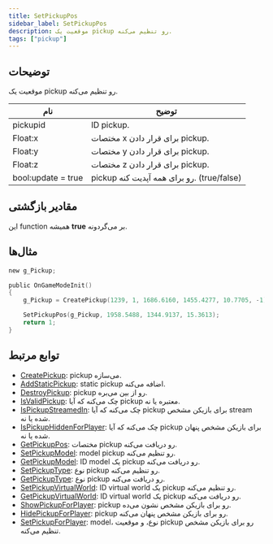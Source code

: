 ```yaml
---
title: SetPickupPos
sidebar_label: SetPickupPos
description: موقعیت یک pickup رو تنظیم می‌کنه.
tags: ["pickup"]
---
```


<VersionWarn version='omp v1.1.0.2612' />

## توضیحات

موقعیت یک pickup رو تنظیم می‌کنه.

| نام               | توضیح                              |
|-------------------|-----------------------------------------|
| pickupid           | ID pickup.                    |
| Float:x            | مختصات x برای قرار دادن pickup.   |
| Float:y            | مختصات y برای قرار دادن pickup.   |
| Float:z            | مختصات z برای قرار دادن pickup.   |
| bool:update = true | pickup رو برای همه آپدیت کنه. (true/false) |

## مقادیر بازگشتی

این function همیشه **true** بر می‌گردونه.

## مثال‌ها

```c
new g_Pickup;

public OnGameModeInit()
{
    g_Pickup = CreatePickup(1239, 1, 1686.6160, 1455.4277, 10.7705, -1);

    SetPickupPos(g_Pickup, 1958.5488, 1344.9137, 15.3613);
    return 1;
}
```

## توابع مرتبط

- [CreatePickup](CreatePickup): pickup می‌سازه.
- [AddStaticPickup](AddStaticPickup): static pickup اضافه می‌کنه.
- [DestroyPickup](DestroyPickup): pickup رو از بین می‌بره.
- [IsValidPickup](IsValidPickup): چک می‌کنه که آیا pickup معتبره یا نه.
- [IsPickupStreamedIn](IsPickupStreamedIn): چک می‌کنه که آیا pickup برای بازیکن مشخص stream شده یا نه.
- [IsPickupHiddenForPlayer](IsPickupHiddenForPlayer): چک می‌کنه که آیا pickup برای بازیکن مشخص پنهان شده یا نه.
- [GetPickupPos](GetPickupPos): مختصات pickup رو دریافت می‌کنه.
- [SetPickupModel](SetPickupModel): model pickup رو تنظیم می‌کنه.
- [GetPickupModel](GetPickupModel): ID model یک pickup رو دریافت می‌کنه.
- [SetPickupType](SetPickupType): نوع pickup رو تنظیم می‌کنه.
- [GetPickupType](GetPickupType): نوع pickup رو دریافت می‌کنه.
- [SetPickupVirtualWorld](SetPickupVirtualWorld): ID virtual world یک pickup رو تنظیم می‌کنه.
- [GetPickupVirtualWorld](GetPickupVirtualWorld): ID virtual world یک pickup رو دریافت می‌کنه.
- [ShowPickupForPlayer](ShowPickupForPlayer): pickup رو برای بازیکن مشخص نشون می‌ده.
- [HidePickupForPlayer](HidePickupForPlayer): pickup رو برای بازیکن مشخص پنهان می‌کنه.
- [SetPickupForPlayer](SetPickupForPlayer): model، نوع، و موقعیت pickup رو برای بازیکن مشخص تنظیم می‌کنه.